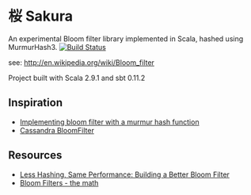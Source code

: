 # 桜 Sakura

An experimental Bloom filter library implemented in Scala, hashed using MurmurHash3. [![Build Status](https://secure.travis-ci.org/paulfryzel/sakura.png?branch=master)](http://travis-ci.org/paulfryzel/sakura)

see: http://en.wikipedia.org/wiki/Bloom_filter

Project built with Scala 2.9.1 and sbt 0.11.2

## Inspiration
- [Implementing bloom filter with a murmur hash function](http://ilyasterin.com/blog/2010/02/implementing-bloom-filter-with-a-murmur-hash-function.html)
- [Cassandra BloomFilter](https://github.com/apache/cassandra/blob/trunk/src/java/org/apache/cassandra/utils/BloomFilter.java)

## Resources
- [Less Hashing, Same Performance: Building a Better Bloom Filter](https://www.eecs.harvard.edu/~michaelm/postscripts/tr-02-05.pdf)
- [Bloom Filters - the math](http://pages.cs.wisc.edu/~cao/papers/summary-cache/node8.html)